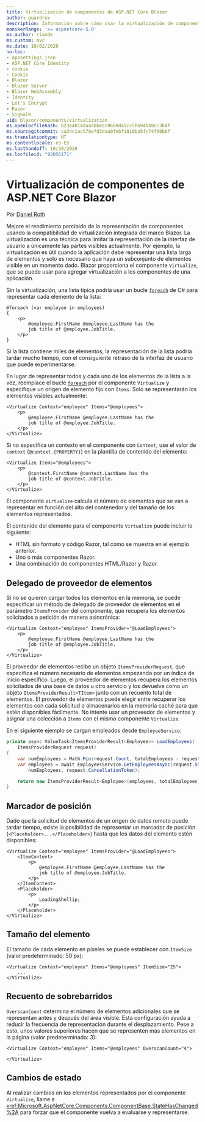 ```yaml
---
title: Virtualización de componentes de ASP.NET Core Blazor
author: guardrex
description: Información sobre cómo usar la virtualización de componentes en aplicaciones de ASP.NET Core Blazor.
monikerRange: '>= aspnetcore-5.0'
ms.author: riande
ms.custom: mvc
ms.date: 10/02/2020
no-loc:
- appsettings.json
- ASP.NET Core Identity
- cookie
- Cookie
- Blazor
- Blazor Server
- Blazor WebAssembly
- Identity
- Let's Encrypt
- Razor
- SignalR
uid: blazor/components/virtualization
ms.openlocfilehash: b23e4814daaabbe2c8660d49cc5b6940a9cc3b4f
ms.sourcegitcommit: ca34c1ac578e7d3daa0febf1810ba5fc74f60bbf
ms.translationtype: HT
ms.contentlocale: es-ES
ms.lasthandoff: 10/30/2020
ms.locfileid: "93056171"
---
```

# <a name="aspnet-core-no-locblazor-component-virtualization"></a>Virtualización de componentes de ASP.NET Core Blazor

Por [Daniel Roth](https://github.com/danroth27)

Mejore el rendimiento percibido de la representación de componentes usando la compatibilidad de virtualización integrada del marco Blazor. La virtualización es una técnica para limitar la representación de la interfaz de usuario a únicamente las partes visibles actualmente. Por ejemplo, la virtualización es útil cuando la aplicación debe representar una lista larga de elementos y solo es necesario que haya un subconjunto de elementos visible en un momento dado. Blazor proporciona el componente `Virtualize`, que se puede usar para agregar virtualización a los componentes de una aplicación.

Sin la virtualización, una lista típica podría usar un bucle [`foreach`](/dotnet/csharp/language-reference/keywords/foreach-in) de C# para representar cada elemento de la lista:

```razor
@foreach (var employee in employees)
{
    <p>
        @employee.FirstName @employee.LastName has the 
        job title of @employee.JobTitle.
    </p>
}
```

Si la lista contiene miles de elementos, la representación de la lista podría tardar mucho tiempo, con el consiguiente retraso de la interfaz de usuario que puede experimentarse.

En lugar de representar todos y cada uno de los elementos de la lista a la vez, reemplace el bucle [`foreach`](/dotnet/csharp/language-reference/keywords/foreach-in) por el componente `Virtualize` y especifique un origen de elemento fijo con `Items`. Solo se representarán los elementos visibles actualmente:

```razor
<Virtualize Context="employee" Items="@employees">
    <p>
        @employee.FirstName @employee.LastName has the 
        job title of @employee.JobTitle.
    </p>
</Virtualize>
```

Si no especifica un contexto en el componente con `Context`, use el valor de `context` (`@context.{PROPERTY}`) en la plantilla de contenido del elemento:

```razor
<Virtualize Items="@employees">
    <p>
        @context.FirstName @context.LastName has the 
        job title of @context.JobTitle.
    </p>
</Virtualize>
```

El componente `Virtualize` calcula el número de elementos que se van a representar en función del alto del contenedor y del tamaño de los elementos representados.

El contenido del elemento para el componente `Virtualize` puede incluir lo siguiente:

* HTML sin formato y código Razor, tal como se muestra en el ejemplo anterior.
* Uno o más componentes Razor.
* Una combinación de componentes HTML/Razor y Razor.

## <a name="item-provider-delegate"></a>Delegado de proveedor de elementos

Si no se quieren cargar todos los elementos en la memoria, se puede especificar un método de delegado de proveedor de elementos en el parámetro `ItemsProvider` del componente, que recupera los elementos solicitados a petición de manera asincrónica:

```razor
<Virtualize Context="employee" ItemsProvider="@LoadEmployees">
    <p>
        @employee.FirstName @employee.LastName has the 
        job title of @employee.JobTitle.
    </p>
</Virtualize>
```

El proveedor de elementos recibe un objeto `ItemsProviderRequest`, que especifica el número necesario de elementos empezando por un índice de inicio específico. Luego, el proveedor de elementos recupera los elementos solicitados de una base de datos u otro servicio y los devuelve como un objeto `ItemsProviderResult<TItem>` junto con un recuento total de elementos. El proveedor de elementos puede elegir entre recuperar los elementos con cada solicitud o almacenarlos en la memoria caché para que estén disponibles fácilmente. No intente usar un proveedor de elementos y asignar una colección a `Items` con el mismo componente `Virtualize`.

En el siguiente ejemplo se cargan empleados desde `EmployeeService`:

```csharp
private async ValueTask<ItemsProviderResult<Employee>> LoadEmployees(
    ItemsProviderRequest request)
{
    var numEmployees = Math.Min(request.Count, totalEmployees - request.StartIndex);
    var employees = await EmployeesService.GetEmployeesAsync(request.StartIndex, 
        numEmployees, request.CancellationToken);

    return new ItemsProviderResult<Employee>(employees, totalEmployees);
}
```

## <a name="placeholder"></a>Marcador de posición

Dado que la solicitud de elementos de un origen de datos remoto puede tardar tiempo, existe la posibilidad de representar un marcador de posición (`<Placeholder>...</Placeholder>`) hasta que los datos del elemento estén disponibles:

```razor
<Virtualize Context="employee" ItemsProvider="@LoadEmployees">
    <ItemContent>
        <p>
            @employee.FirstName @employee.LastName has the 
            job title of @employee.JobTitle.
        </p>
    </ItemContent>
    <Placeholder>
        <p>
            Loading&hellip;
        </p>
    </Placeholder>
</Virtualize>
```

## <a name="item-size"></a>Tamaño del elemento

El tamaño de cada elemento en píxeles se puede establecer con `ItemSize` (valor predeterminado: 50 px):

```razor
<Virtualize Context="employee" Items="@employees" ItemSize="25">
    ...
</Virtualize>
```

## <a name="overscan-count"></a>Recuento de sobrebarridos

`OverscanCount` determina el número de elementos adicionales que se representan antes y después del área visible. Esta configuración ayuda a reducir la frecuencia de representación durante el desplazamiento. Pese a esto, unos valores superiores hacen que se representen más elementos en la página (valor predeterminado: 3):

```razor
<Virtualize Context="employee" Items="@employees" OverscanCount="4">
    ...
</Virtualize>
```

## <a name="state-changes"></a>Cambios de estado

Al realizar cambios en los elementos representados por el componente `Virtualize`, llame a <xref:Microsoft.AspNetCore.Components.ComponentBase.StateHasChanged%2A> para forzar que el componente vuelva a evaluarse y representarse.
